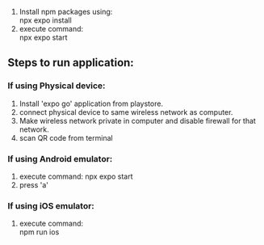 1. Install npm packages using:  
npx expo install  
2. execute command:  
npx expo start  
## Steps to run application:
### If using Physical device:  
1. Install 'expo go' application from playstore.
2. connect physical device to same wireless network as computer.
3. Make wireless network private in computer and disable firewall for that network.
4. scan QR code from terminal

### If using Android emulator:  
1. execute command:
npx expo start
2. press 'a'

### If using iOS emulator:  
1. execute command:  
npm run ios

